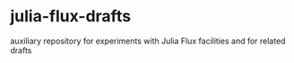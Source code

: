 # julia-flux-drafts
auxiliary repository for experiments with Julia Flux facilities and for related drafts

